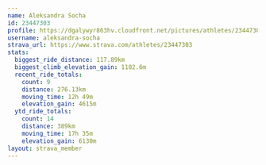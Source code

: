 ```yaml
---
name: Aleksandra Socha
id: 23447303
profile: https://dgalywyr863hv.cloudfront.net/pictures/athletes/23447303/14745546/4/large.jpg
username: aleksandra-socha
strava_url: https://www.strava.com/athletes/23447303
stats:
  biggest_ride_distance: 117.89km
  biggest_climb_elevation_gain: 1102.6m
  recent_ride_totals:
    count: 9
    distance: 276.13km
    moving_time: 12h 49m
    elevation_gain: 4615m
  ytd_ride_totals:
    count: 14
    distance: 389km
    moving_time: 17h 35m
    elevation_gain: 6130m
layout: strava_member
--- 
```

